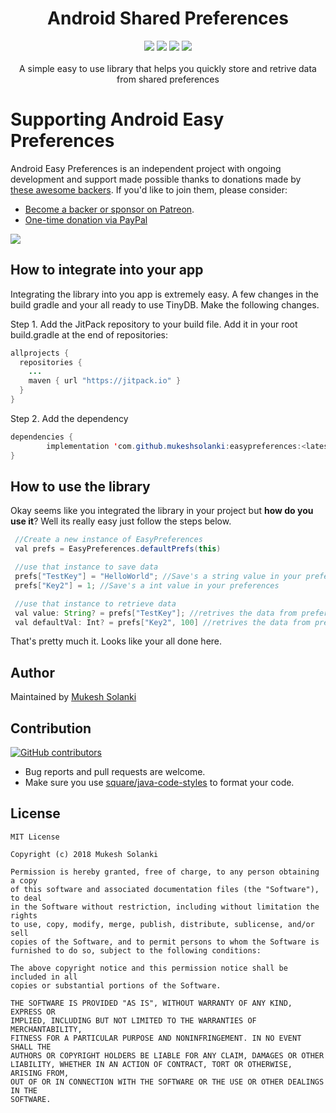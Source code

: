 <h1 align="center">Android Shared Preferences</h1>
<p align="center">
  <a class="badge-align" href="https://www.codacy.com/app/mukeshsolanki/easypreferences?utm_source=github.com&amp;utm_medium=referral&amp;utm_content=mukeshsolanki/easypreferences&amp;utm_campaign=Badge_Grade"><img src="https://api.codacy.com/project/badge/Grade/4829a852b0284e91ac2c1394519a5c1e"/></a>
  <a href="https://jitpack.io/#mukeshsolanki/easypreferences"> <img src="https://jitpack.io/v/mukeshsolanki/easypreferences.svg" /></a>
  <a href="https://circleci.com/gh/mukeshsolanki/easypreferences/tree/master"> <img src="https://circleci.com/gh/mukeshsolanki/easypreferences/tree/master.svg?style=shield" /></a>
  <a href="https://opensource.org/licenses/Apache-2.0"><img src="https://img.shields.io/badge/License-Apache%202.0-blue.svg"/></a>
  <br /><br />
  A simple easy to use library that helps you quickly store and retrive data from shared preferences
</p>

# Supporting Android Easy Preferences

Android Easy Preferences is an independent project with ongoing development and support made possible thanks to donations made by [these awesome backers](BACKERS.md#sponsors). If you'd like to join them, please consider:

  - [Become a backer or sponsor on Patreon](https://www.patreon.com/mukeshsolanki).
  - [One-time donation via PayPal](https://www.paypal.me/mukeshsolanki)

<a href="https://www.patreon.com/bePatron?c=935498" alt="Become a Patron"><img src="https://c5.patreon.com/external/logo/become_a_patron_button.png" /></a>

## How to integrate into your app

Integrating the library into you app is extremely easy. A few changes in the build gradle and your all ready to use TinyDB. Make the following changes.

Step 1. Add the JitPack repository to your build file. Add it in your root build.gradle at the end of repositories:

```java
allprojects {
  repositories {
    ...
    maven { url "https://jitpack.io" }
  }
}
```
Step 2. Add the dependency

```java
dependencies {
        implementation 'com.github.mukeshsolanki:easypreferences:<latest-version>'
}
```

## How to use the library
Okay seems like you integrated the library in your project but **how do you use it**? Well its really easy just follow the steps below.

```java
 //Create a new instance of EasyPreferences
 val prefs = EasyPreferences.defaultPrefs(this)

 //use that instance to save data
 prefs["TestKey"] = "HelloWorld"; //Save's a string value in your preferences
 prefs["Key2"] = 1; //Save's a int value in your preferences

 //use that instance to retrieve data
 val value: String? = prefs["TestKey"]; //retrives the data from preferences
 val defaultVal: Int? = prefs["Key2", 100] //retrives the data from preferences or default values if it does not exists
```
That's pretty much it. Looks like your all done here.

## Author
Maintained by [Mukesh Solanki](https://www.github.com/mukeshsolanki)

## Contribution
[![GitHub contributors](https://img.shields.io/github/contributors/mukeshsolanki/easypreferences.svg)](https://github.com/mukeshsolanki/easypreferences/graphs/contributors)

  - Bug reports and pull requests are welcome.
  - Make sure you use [square/java-code-styles](https://github.com/square/java-code-styles) to format your code.

  ## License
  ```
  MIT License

  Copyright (c) 2018 Mukesh Solanki

  Permission is hereby granted, free of charge, to any person obtaining a copy
  of this software and associated documentation files (the "Software"), to deal
  in the Software without restriction, including without limitation the rights
  to use, copy, modify, merge, publish, distribute, sublicense, and/or sell
  copies of the Software, and to permit persons to whom the Software is
  furnished to do so, subject to the following conditions:

  The above copyright notice and this permission notice shall be included in all
  copies or substantial portions of the Software.

  THE SOFTWARE IS PROVIDED "AS IS", WITHOUT WARRANTY OF ANY KIND, EXPRESS OR
  IMPLIED, INCLUDING BUT NOT LIMITED TO THE WARRANTIES OF MERCHANTABILITY,
  FITNESS FOR A PARTICULAR PURPOSE AND NONINFRINGEMENT. IN NO EVENT SHALL THE
  AUTHORS OR COPYRIGHT HOLDERS BE LIABLE FOR ANY CLAIM, DAMAGES OR OTHER
  LIABILITY, WHETHER IN AN ACTION OF CONTRACT, TORT OR OTHERWISE, ARISING FROM,
  OUT OF OR IN CONNECTION WITH THE SOFTWARE OR THE USE OR OTHER DEALINGS IN THE
  SOFTWARE.
  ```

